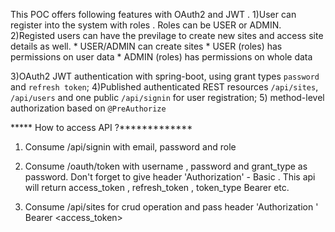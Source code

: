 This POC offers following features with OAuth2 and JWT .
1)User can register into the system with roles . Roles can be USER or ADMIN.
2)Registed users can have the previlage to create new sites  and access site details as well.
	* USER/ADMIN can create sites
	* USER (roles) has permissions on user data
	* ADMIN (roles) has permissions on whole data

3)OAuth2 JWT authentication with spring-boot, using grant types `password` and `refresh token`;
4)Published authenticated REST resources `/api/sites`, `/api/users` and one public `/api/signin` for user registration;
5) method-level authorization based on `@PreAuthorize` 

***** How to access API ?*************

1) Consume /api/signin with email, password and role
2) Consume /oauth/token with username , password and grant_type as password. 
   Don't forget to give header 'Authorization' -  Basic  <Base64 of clientId and client-secret > .
   This api will return access_token , refresh_token , token_type Bearer etc.

3) Consume /api/sites for crud operation and pass header 'Authorization ' Bearer <access_token>
	



